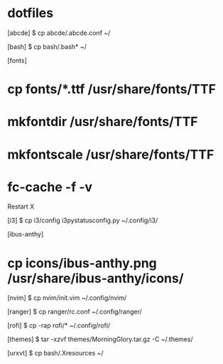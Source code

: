# dotfiles
[abcde]
$ cp abcde/.abcde.conf ~/

[bash]
$ cp bash/.bash* ~/

[fonts]
# cp fonts/*.ttf /usr/share/fonts/TTF
# mkfontdir /usr/share/fonts/TTF
# mkfontscale /usr/share/fonts/TTF
# fc-cache -f -v
Restart X

[i3]
$ cp i3/config i3pystatusconfig.py ~/.config/i3/

[ibus-anthy]
# cp icons/ibus-anthy.png /usr/share/ibus-anthy/icons/

[nvim]
$ cp nvim/init.vim ~/.config/nvim/

[ranger]
$ cp ranger/rc.conf ~/.config/ranger/

[rofi]
$ cp -rap rofi/* ~/.config/rofi/

[themes]
$ tar -xzvf themes/MorningGlory.tar.gz -C ~/.themes/

[urxvt]
$ cp bash/.Xresources ~/

